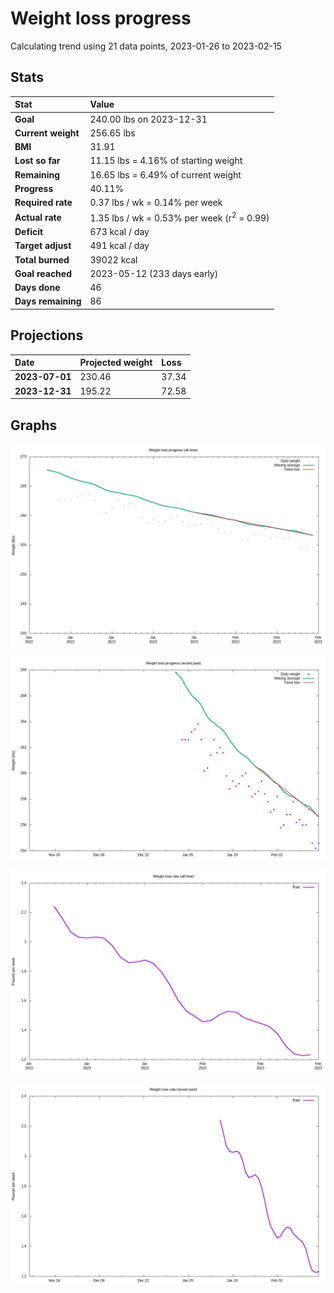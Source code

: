 # Weight loss progress

Calculating trend using 21 data points, 2023-01-26 to 2023-02-15

## Stats

Stat|Value
:-|:-
**Goal**|240.00 lbs on 2023-12-31
**Current weight**|256.65 lbs
**BMI**|31.91
**Lost so far**|11.15 lbs =  4.16% of starting weight
**Remaining**|16.65 lbs =  6.49% of current  weight
**Progress**|40.11%
**Required rate**|0.37 lbs / wk = 0.14% per week
**Actual rate**|1.35 lbs / wk = 0.53% per week  (r<sup>2</sup> = 0.99)
**Deficit**|673 kcal / day
**Target adjust**|491 kcal / day
**Total burned**|39022 kcal
**Goal reached**|2023-05-12 (233 days early)
**Days done**|46
**Days remaining**|86

## Projections

Date|Projected weight|Loss
:-|:-|:-
**2023-07-01**|230.46|37.34
**2023-12-31**|195.22|72.58

## Graphs

![](weight-graph-alltime.png)

![](weight-graph-recent.png)

![](rate-graph-alltime.png)

![](rate-graph-recent.png)
